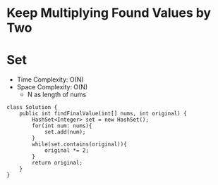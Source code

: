 # Keep Multiplying Found Values by Two

# Set

- Time Complexity: O(N)
- Space Complexity: O(N)
  - N as length of nums

```
class Solution {
    public int findFinalValue(int[] nums, int original) {
        HashSet<Integer> set = new HashSet();
        for(int num: nums){
            set.add(num);
        }
        while(set.contains(original)){
            original *= 2;
        }
        return original;
    }
}
```
